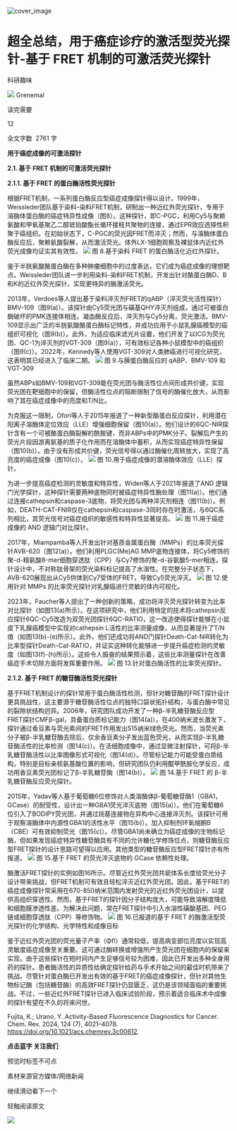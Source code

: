 ﻿![cover_image](https://mmbiz.qpic.cn/mmbiz_jpg/wzBk7nZmzgoAaCkNaeEuTkchaKVFq4esibj3dbuQiaouB594kcPE66CGnQMxGck5bkw4bh08hn3nsn7akH2ecSJA/0?wx_fmt=jpeg) 

#  超全总结，用于癌症诊疗的激活型荧光探针-基于 FRET 机制的可激活荧光探针 
 
  科研趣味 

![](../asset/2024-04-19_b88405f2bedd989b3ae1e72835747c79_0.png)
Grenemal

读完需要

12

全文字数  2761 字

**用于癌症成像的可激活探针**

**2.1. 基于 FRET 机制的可激活荧光探针**

**2.1.1. 基于 FRET 的蛋白酶活性荧光探针**

根据FRET机制，一系列蛋白酶反应型癌症成像探针得以设计。1999年，Weissleder团队基于染料-染料FRET机制，研制出一种近红外荧光探针，专用于溶酶体蛋白酶的癌症特异性成像（图8）。这种探针，即C-PGC，利用Cy5与聚赖氨酸和甲氧基聚乙二醇琥珀酸酯长循环接枝共聚物的连接，通过EPR效应选择性积聚于癌组织。在初始状态下，C-PGC的荧光因FRET而淬灭；然而，与溶酶体蛋白酶反应后，聚赖氨酸裂解，从而激活荧光。体外LX-1细胞观察及裸鼠体内近红外荧光成像均证实其有效性。
![](../asset/2024-04-19_2293a0e7a2a6c3b16fa0f2300e76061d_1.png)
图 8.基于染料 FRET 的蛋白酶活化近红外探针。

鉴于半胱氨酸酪蛋白酶在多种肿瘤细胞中的过度表达，它们成为癌症成像的理想靶点。Weissleder团队进一步利用染料-染料FRET机制，开发出针对酪蛋白酶D、B和K的近红外荧光探针，实现更特异的酶激活荧光。

2013年，Verdoes等人提出基于染料淬灭剂FRET的qABP（淬灭荧光活性探针）BMV-109（图9(a)）。该探针由Cy5荧光团与磺基QHY淬灭剂组成，通过可被蛋白酶破坏的PMK连接体相连。凝血酶反应后，淬灭剂与Cy5分离，荧光激活。BMV-109显示出广泛的半胱氨酸酪蛋白酶标记特性，并成功应用于小鼠乳腺癌模型的癌组织可视化（图9(b)）。此外，为适应临床滤光片设置，他们开发了以ICG为荧光团、QC-1为淬灭剂的VGT-309（图9(a)），可有效标记各种小鼠模型中的癌组织（图9(c)）。2022年，Kennedy等人使用VGT-309对人类肺癌进行可视化研究，这表明其已经进入了临床二期。
![](../asset/2024-04-19_117731cb53b0f7e5a2064f45f1cb1cdf_2.png)
图 9.与胰蛋白酶反应的 qABP、BMV-109 和 VGT-309

虽然ABPs如BMV-109和VGT-309能在荧光团与酶活性位点间形成共价键，实现荧光团在靶细胞中的保留，但酶活性位点的阻断限制了信号的酶催化放大，从而影响了其在癌症成像中的亮度和T/N比。

为克服这一限制，Ofori等人于2015年报道了一种新型酪蛋白反应探针，利用潜在阳离子溶酶体定位效应（LLE）增强细胞保留（图10(a)）。他们设计的6QC-NIR探针含有一个可被酪蛋白酶裂解的酰胺键，而非ABPs中的PMK分子。裂解后产生的荧光片段因游离氨基的质子化作用而在溶酶体中蓄积，从而实现癌症特异性保留（图10(b)）。由于没有形成共价键，荧光信号得以通过酶催化周转放大，实现了高亮度的癌症成像（图10(c)）。
![](../asset/2024-04-19_40a038025ed8b7c0a85d7b5fc9271b61_3.png)
图 10.用于癌症成像的潜溶酶体效应（LLE）探针。

为进一步提高癌症检测的灵敏度和特异性，Widen等人于2021年报道了AND 逻辑门光学探针，这种探针需要两种底物同时被癌症特异性酶处理（图11(a)）。他们通过连接cathepsin和caspase-3底物，将荧光团与两种淬灭剂相连（图11(b)）。例如，DEATH-CAT-FNIR仅在cathepsin和caspase-3同时存在时激活，与6QC系列相比，其荧光信号对癌症组织的敏感性和特异性显著提高。
![](../asset/2024-04-19_a5f008602215b8032ca4a9eb1bb63d6f_4.png)
图 11.用于癌症成像的 AND 逻辑门对比探针。

2017年，Miampamba等人开发出针对基质金属蛋白酶（MMPs）的比率荧光探针AVB-620（图12(a)）。他们利用PLGC(Me)AG MMP底物连接体，将Cy5修饰的聚-d-精氨酸8-mer细胞穿透肽（CPP）与Cy7修饰的聚-d-谷氨酸5-mer相连。探针设计中，不对称肽骨架的荧光染料标记提高了水溶性。在完整分子状态下，AVB-620展现出从Cy5供体到Cy7受体的FRET，导致Cy5荧光淬灭。
![](../asset/2024-04-19_67acc427917aa482530dc41dfc45ef1f_5.png)
图 12.使用针对 MMPs 的比率荧光探针对乳腺癌进行灵敏的体内可视化。

2023年，Faucher等人提出了一种创新的策略，成功将淬灭荧光探针转变为比率对比探针（如图13(a)所示）。在这项研究中，他们利用特定的技术将cathepsin反应探针6QC-Cy5改造为双荧光团探针6QC-RATIO，这一改造使得探针能够在小鼠皮下乳腺癌模型中实现对cathepsin L活性的比率测量成像，从而显著提升了T/N值（如图13(b)-(e)所示）。此外，他们还成功将AND门探针Death-Cat-NIR转化为比率型探针Death-Cat-RATIO，并证实这种转化能够进一步提升癌症检测的灵敏度（如图13(f)-(h)所示）。这些令人振奋的结果预示着，这些比率测量探针在改善癌症手术切除方面将发挥重要作用。
![](../asset/2024-04-19_b1674055e584a1d9d385c7eb57880d9e_6.png)
图 13.针对蛋白酶活性的比率荧光探针。

**2.1.2. 基于 FRET 的糖苷酶活性荧光探针**

基于FRET机制设计的探针常用于蛋白酶活性检测，但针对糖苷酶的FRET探针设计更具挑战性，这主要源于糖苷酶活性位点的独特口袋状拓扑结构，与蛋白酶中常见的裂隙状结构迥异。2006年，研究团队成功开发了一种β-半乳糖苷酶反应型FRET探针CMFβ-gal，具备蛋白质标记能力（图14(a)）。在400纳米波长激发下，探针通过香豆素与荧光素间的FRET作用发出515纳米绿色荧光。然而，当荧光素分子被β-半乳糖苷酶去除后，仅余香豆素分子发出蓝色荧光，从而实现β-半乳糖苷酶活性的比率检测（图14(c)）。在活细胞成像中，通过显微注射探针，可将β-半乳糖苷酶活性以比率图像形式可视化（图14(d)）。尽管标记能力可能受蛋白质结构，特别是目标亲核氨基酸位置的影响，但研究团队仍利用醌甲酰胺化学反应，成功用香豆素荧光团标记了β-半乳糖苷酶（图14(b)）。
![](../asset/2024-04-19_14c65f91e075716865869ad4424f7f8c_7.png)
图 14.基于 FRET 的 β-半乳糖苷酶反应荧光探针。

2015年，Yadav等人基于葡萄糖6位修饰对人类溶酶体β-葡萄糖苷酶1（GBA1，GCase）的耐受性，设计出一种GBA1荧光淬灭底物（图15(a)）。他们在葡萄糖6位引入了BODIPY荧光团，并通过烷基连接物在异构中心连接淬灭剂。该探针可用于观察溶酶体中内源性GBA1的活性水平（图15(b)）。加入抑制剂环氧缩酮B（CBE）可有效抑制荧光（图15(c)）。尽管GBA1尚未确立为癌症成像的生物标记酶，但如果发现癌症特异性糖苷酶具有不同的允许糖化学修饰位点，则糖苷酶反应型FRET探针的设计思路可望得以应用。其他类型的糖苷酶反应型FRET探针亦有所报道。
![](../asset/2024-04-19_3a70ef41ffad3711b02c23ac86585404_8.png)
图 15.基于 FRET 的荧光淬灭底物的 GCase 依赖性处理。

酶激活FRET探针的实例如图16所示。尽管近红外荧光团共轭体系长度给荧光分子设计带来挑战，但FRET机制可有效且轻松淬灭近红外荧光团。因此，基于FRET的癌症成像探针常采用在670-850纳米范围内发射荧光的近红外荧光团设计，以提供高组织穿透性。然而，基于FRET的探针因分子结构庞大，可能导致溶解度降低和细胞膜渗透性差。为解决此问题，常在FRET探针中引入水溶性磺酸基团、PEG链或细胞穿透肽（CPP）等修饰物。
![](../asset/2024-04-19_652a554695fea17f6ceea55cc42d885c_9.png)
图 16.已报道的基于 FRET 的酶激活型荧光探针的化学结构、光学特性和成像目标

鉴于近红外荧光团的荧光量子产率（Φfl）通常较低，提高病变部位亮度以实现高灵敏度癌症成像至关重要。这可通过酶转换或增强所产生荧光团在细胞内的保留来实现。由于这些探针在短时间内产生足够信号较为困难，因此已开发出多种全身用药的探针。患者酶活性的异质性给确定探针给药与手术开始之间的最佳时机带来了挑战。尽管针对蛋白酶已开发出有效的基于FRET的癌症成像探针，但针对其他生物标记酶（包括糖苷酶）的高效FRET探针仍显匮乏，这仍是该领域面临的重要挑战。不过，一些近红外FRET探针已进入临床试验阶段，预示着适合临床术中成像的探针有望在不久的将来问世。

Fujita, K.; Urano, Y. Activity-Based Fluorescence Diagnostics for Cancer. Chem. Rev. 2024, 124 (7), 4021–4078. https://doi.org/10.1021/acs.chemrev.3c00612.

**点击蓝字 关注我们**

预览时标签不可点

素材来源官方媒体/网络新闻

  继续滑动看下一个 

 轻触阅读原文 

  ![](http://mmbiz.qpic.cn/mmbiz_png/wzBk7nZmzgq7v9Dg22Sz7VtfIJUOJaRx0AfgRtlrKZzKwOhTlicicAor2tvrgf1LUONnpYH3wKPRRrtL6nCvs0tQ/0?wx_fmt=png)  

